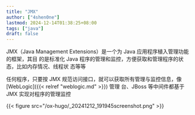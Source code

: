 ```yaml
---
title: "JMX"
author: ["4shen0ne"]
lastmod: 2024-12-14T01:38:25+08:00
tags: ["java"]
draft: false
---
```


JMX（Java Management Extensions）是一个为 Java 应用程序植入管理功能的框架，其目
的是标准化 Java 程序的管理和监控，方便获取和管理程序的状态，比如内存情况、线程状
态等等

任何程序，只要按 JMX 规范访问接口，就可以获取所有管理与监控信息，像 [WebLogic]({{< relref "weblogic.md" >}}) 管理
台、JBoss 等中间件都基于 JMX 实现对程序的管理监控

{{< figure src="/ox-hugo/_20241212_191945screenshot.png" >}}
